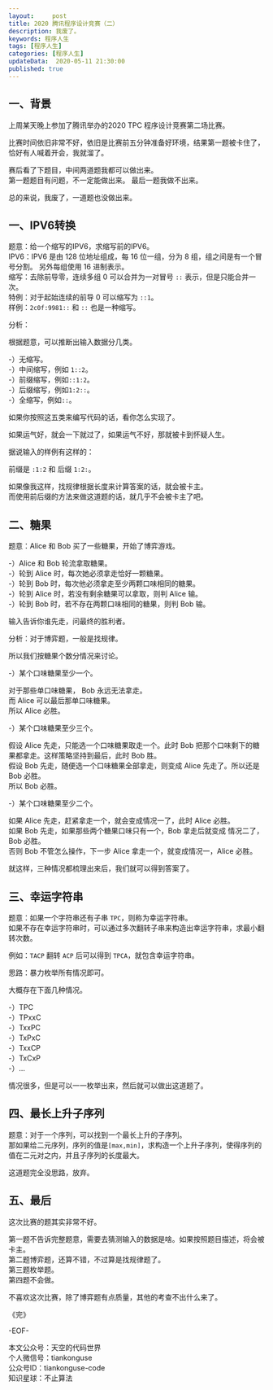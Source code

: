 ```yaml
---   
layout:     post  
title: 2020 腾讯程序设计竞赛（二）
description: 我废了。  
keywords: 程序人生  
tags: [程序人生]    
categories: [程序人生]  
updateData:  2020-05-11 21:30:00  
published: true  
---  
```



## 一、背景  


上周某天晚上参加了腾讯举办的2020 TPC 程序设计竞赛第二场比赛。  


比赛时间依旧非常不好，依旧是比赛前五分钟准备好环境，结果第一题被卡住了，恰好有人喊着开会，我就溜了。  


赛后看了下题目，中间两道题我都可以做出来。  
第一题题目有问题，不一定能做出来。 
最后一题我做不出来。  


总的来说，我废了，一道题也没做出来。  



## 一、IPV6转换  


题意：给一个缩写的IPV6，求缩写前的IPV6。  
IPV6：IPV6 是由 128 位地址组成，每 16 位一组，分为 8 组，组之间是有一个冒号分割。 另外每组使用 16 进制表示。  
缩写：去除前导零，连续多组 0 可以合并为一对冒号 `::` 表示，但是只能合并一次。  
特例：对于起始连续的前导 0 可以缩写为 `::1`。  
样例：`2c0f:9981::` 和 `::` 也是一种缩写。  


分析：


根据题意，可以推断出输入数据分几类。  


-）无缩写。  
-）中间缩写，例如 `1::2`。  
-）前缀缩写，例如`::1:2`。  
-）后缀缩写，例如`1:2::`。  
-）全缩写，例如`::`。  


如果你按照这五类来编写代码的话，看你怎么实现了。  


如果运气好，就会一下就过了，如果运气不好，那就被卡到怀疑人生。  


据说输入的样例有这样的：  


前缀是 `:1:2` 和 后缀 `1:2:`。  


如果像我这样，找规律根据长度来计算答案的话，就会被卡主。  
而使用前后缀的方法来做这道题的话，就几乎不会被卡主了吧。  



## 二、糖果  


题意：Alice 和 Bob 买了一些糖果，开始了博弈游戏。  


-）Alice 和 Bob 轮流拿取糖果。  
-）轮到 Alice 时，每次她必须拿走恰好一颗糖果。  
-）轮到 Bob 时，每次他必须拿走至少两颗口味相同的糖果。  
-）轮到 Alice 时，若没有剩余糖果可以拿取，则判 Alice 输。  
-）轮到 Bob 时，若不存在两颗口味相同的糖果，则判 Bob 输。  


输入告诉你谁先走，问最终的胜利者。  



分析：对于博弈题，一般是找规律。  


所以我们按糖果个数分情况来讨论。  


-）某个口味糖果至少一个。  


对于那些单口味糖果， Bob 永远无法拿走。  
而 Alice 可以最后那单口味糖果。  
所以 Alice 必胜。  


-）某个口味糖果至少三个。  


假设 Alice 先走，只能选一个口味糖果取走一个。此时 Bob 把那个口味剩下的糖果都拿走。这样策略坚持到最后，此时 Bob 胜。  
假设 Bob 先走，随便选一个口味糖果全部拿走，则变成 Alice 先走了。所以还是 Bob 必胜。  
所以 Bob 必胜。  



-）某个口味糖果至少二个。  


如果 Alice 先走，赶紧拿走一个，就会变成情况一了，此时 Alice 必胜。  
如果 Bob 先走，如果那些两个糖果口味只有一个，Bob 拿走后就变成 情况二了，Bob 必胜。  
否则 Bob 不管怎么操作，下一步 Alice 拿走一个，就变成情况一，Alice 必胜。  



就这样，三种情况都梳理出来后，我们就可以得到答案了。  


## 三、幸运字符串  


题意：如果一个字符串还有子串 `TPC`，则称为幸运字符串。  
如果不存在幸运字符串时，可以通过多次翻转子串来构造出幸运字符串，求最小翻转次数。  


例如：`TACP` 翻转 `ACP` 后可以得到 `TPCA`，就包含幸运字符串。  



思路：暴力枚举所有情况即可。  


大概存在下面几种情况。  


-）TPC  
-）TPxxC  
-）TxxPC  
-）TxPxC  
-）TxxCP  
-）TxCxP  
-）...  


情况很多，但是可以一一枚举出来，然后就可以做出这道题了。  


## 四、最长上升子序列  


题意：对于一个序列，可以找到一个最长上升的子序列。  
那如果给二元序列，序列的值是`[max,min]`，求构造一个上升子序列，使得序列的值在二元对之内，并且子序列的长度最大。  



这道题完全没思路，放弃。  



## 五、最后  


这次比赛的题其实非常不好。  


第一题不告诉完整题意，需要去猜测输入的数据是啥。如果按照题目描述，将会被卡主。  
第二题博弈题，还算不错，不过算是找规律题了。  
第三题枚举题。  
第四题不会做。  


不喜欢这次比赛，除了博弈题有点质量，其他的考查不出什么来了。  





《完》


-EOF-  



本文公众号：天空的代码世界  
个人微信号：tiankonguse  
公众号ID：tiankonguse-code  
知识星球：不止算法  

